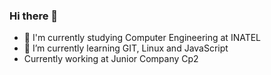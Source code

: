 ### Hi there 👋

- 🔭 I'm currently studying Computer Engineering at INATEL
- 🌱 I’m currently learning GIT, Linux and JavaScript
- Currently working at Junior Company Cp2
